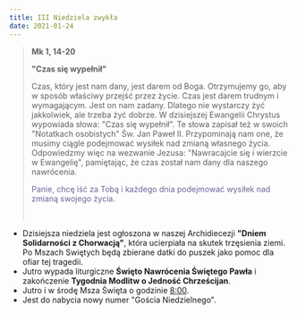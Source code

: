 ```yaml
---
title: III Niedziela zwykła
date: 2021-01-24
---
```


> **Mk 1, 14-20**
>
> **"Czas się wypełnił"**
>
> Czas, który jest nam dany, jest darem od Boga. Otrzymujemy go, aby w sposób właściwy przejść przez życie. Czas jest darem trudnym i wymagającym. Jest on nam zadany. Dlatego nie wystarczy żyć jakkolwiek, ale trzeba żyć dobrze. W dzisiejszej Ewangelii Chrystus wypowiada słowa: "Czas się wypełnił". Te słowa zapisał też w swoich "Notatkach osobistych" Św. Jan Paweł II. Przypominają nam one, że musimy ciągle podejmować wysiłek nad zmianą własnego życia. Odpowiedzmy więc na wezwanie Jezusa: "Nawracajcie się i wierzcie w Ewangelię", pamiętając, że czas został nam dany dla naszego nawrócenia.
>
> <span style="color: #666699;">Panie, chcę iść za Tobą i każdego dnia podejmować wysiłek nad zmianą swojego życia. </span>
>
> &nbsp;

- Dzisiejsza niedziela jest ogłoszona w naszej Archidiecezji **"Dniem Solidarności z Chorwacją"**, która ucierpiała na skutek trzęsienia ziemi. Po Mszach Swiętych będą zbierane datki do puszek jako pomoc dla ofiar tej tragedii.
- Jutro wypada liturgiczne **Święto Nawrócenia Świętego Pawła** i zakończenie **Tygodnia Modlitw o Jedność Chrześcijan**.
- Jutro i w środę Msza Święta o godzinie <u>8:00</u>.
- Jest do nabycia nowy numer "Gościa Niedzielnego".

